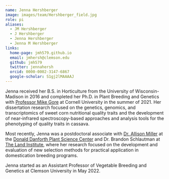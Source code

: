 ```yaml
---
name: Jenna Hershberger
image: images/team/Hershberger_field.jpg
role: pi
aliases:
  - JM Hershberger
  - J Hershberger
  - Jenna Hershberger
  - Jenna M Hershberger
links:
  home-page: jmh579.github.io
  email: jmhersh@clemson.edu
  github: jmh579
  twitter: jennahersh
  orcid: 0000-0002-3147-6867
  google-scholar: S1gj2lMAAAAJ
---
```

Jenna received her B.S. in Horticulture from the University of Wisconsin-Madison in 2016 and completed her Ph.D. in Plant Breeding and Genetics with [Professor Mike Gore](https://cals.cornell.edu/michael-allen-gore) at Cornell University in the summer of 2021.
Her dissertation research focused on the genetics, genomics, and transcriptomics of sweet corn nutritional quality traits and the development of near-infrared spectroscopy-based approaches and analysis tools for the phenotyping of quality traits in cassava.

Most recently, Jenna was a postdoctoral associate with [Dr. Allison Miller](https://www.perennialplantdiversity.org) at the [Donald Danforth Plant Science Center](https://www.danforthcenter.org) and Dr. Brandon Schlautman at [The Land Institute](https://landinstitute.org), where her research focused on the development and evaluation of new selection methods for practical application in domestication breeding programs.

Jenna started as an Assistant Professor of Vegetable Breeding and Genetics at Clemson University in May 2022.
